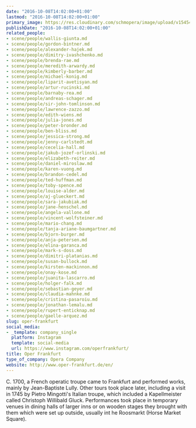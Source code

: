 ```yaml
---
date: "2016-10-08T14:02:00+01:00"
lastmod: "2016-10-08T14:02:00+01:00"
primary_image: https://res.cloudinary.com/schmopera/image/upload/v1545409169/media/webhook-uploads/1475931586865/Logo---Frankfurt.jpg.jpg
publishDate: "2016-10-08T14:02:00+01:00"
related_people:
- scene/people/wallis-giunta.md
- scene/people/gordon-bintner.md
- scene/people/alexander-hajek.md
- scene/people/dimitry-ivashchenko.md
- scene/people/brenda-rae.md
- scene/people/meredith-arwardy.md
- scene/people/kimberly-barber.md
- scene/people/michael-konig.md
- scene/people/liparit-avetisyan.md
- scene/people/artur-rucinski.md
- scene/people/barnaby-rea.md
- scene/people/andreas-schager.md
- scene/people/sir-john-tomlinson.md
- scene/people/lawrence-zazzo.md
- scene/people/edith-wiens.md
- scene/people/julia-jones.md
- scene/people/peter-bronder.md
- scene/people/ben-bliss.md
- scene/people/jessica-strong.md
- scene/people/jenny-carlstedt.md
- scene/people/cecelia-hall.md
- scene/people/jakub-jozef-orlinski.md
- scene/people/elizabeth-reiter.md
- scene/people/daniel-miroslaw.md
- scene/people/karen-vuong.md
- scene/people/brandon-cedel.md
- scene/people/ted-huffman.md
- scene/people/toby-spence.md
- scene/people/louise-alder.md
- scene/people/aj-glueckert.md
- scene/people/sara-jakubiak.md
- scene/people/jane-henschel.md
- scene/people/angela-vallone.md
- scene/people/vincent-wolfsteiner.md
- scene/people/mario-chang.md
- scene/people/tanja-ariane-baumgartner.md
- scene/people/bjorn-burger.md
- scene/people/anja-petersen.md
- scene/people/elina-garanca.md
- scene/people/mark-s-doss.md
- scene/people/dimitri-platanias.md
- scene/people/susan-bullock.md
- scene/people/kirsten-mackinnon.md
- scene/people/onay-kose.md
- scene/people/juanita-lascarro.md
- scene/people/holger-falk.md
- scene/people/sebastian-geyer.md
- scene/people/claudia-mahnke.md
- scene/people/cristina-pasaroiu.md
- scene/people/jonathan-lemalu.md
- scene/people/rupert-enticknap.md
- scene/people/gaelle-arquez.md
slug: oper-frankfurt
social_media:
- _template: company_single
  platform: Instagram
  template: social-media
  url: https://www.instagram.com/operfrankfurt/
title: Oper Frankfurt
type_of_company: Opera Company
website: http://www.oper-frankfurt.de/en/
---
```


C. 1700, a French operatic troupe came to Frankfurt and performed works, mainly by Jean-Baptiste Lully. Other tours took place later, including a visit in 1745 by Pietro Mingotti's Italian troupe, which included a Kapellmeister called Christoph Willibald Gluck. Performances took place in temporary venues in dining halls of larger inns or on wooden stages they brought with them which were set up outside, usually int he Roosmarkt (Horse Market Square). 
